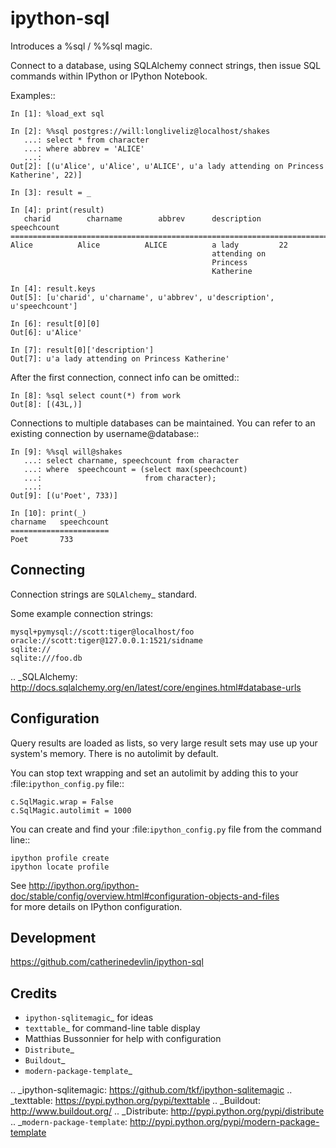 ipython-sql
===========

Introduces a %sql / %%sql magic.  

Connect to a database, using SQLAlchemy connect strings, then issue SQL
commands within IPython or IPython Notebook.

Examples::

    In [1]: %load_ext sql

    In [2]: %%sql postgres://will:longliveliz@localhost/shakes
       ...: select * from character
       ...: where abbrev = 'ALICE'
       ...: 
    Out[2]: [(u'Alice', u'Alice', u'ALICE', u'a lady attending on Princess Katherine', 22)]
  
    In [3]: result = _
   
    In [4]: print(result)
       charid        charname        abbrev      description    speechcount  
    ========================================================================
    Alice          Alice          ALICE          a lady         22           
                                                 attending on                
                                                 Princess                    
                                                 Katherine          
                                                 
    In [4]: result.keys
    Out[5]: [u'charid', u'charname', u'abbrev', u'description', u'speechcount']
    
    In [6]: result[0][0]
    Out[6]: u'Alice'
    
    In [7]: result[0]['description']
    Out[7]: u'a lady attending on Princess Katherine'
                                                 
After the first connection, connect info can be omitted::

    In [8]: %sql select count(*) from work
    Out[8]: [(43L,)]
   
Connections to multiple databases can be maintained.  You can refer to 
an existing connection by username@database::

    In [9]: %%sql will@shakes
       ...: select charname, speechcount from character 
       ...: where  speechcount = (select max(speechcount) 
       ...:                       from character);
       ...: 
    Out[9]: [(u'Poet', 733)]
    
    In [10]: print(_)
    charname   speechcount 
    ======================
    Poet       733  
   
Connecting
----------

Connection strings are `SQLAlchemy`_ standard.

Some example connection strings:

    mysql+pymysql://scott:tiger@localhost/foo
    oracle://scott:tiger@127.0.0.1:1521/sidname
    sqlite://
    sqlite:///foo.db
    
.. _SQLAlchemy: http://docs.sqlalchemy.org/en/latest/core/engines.html#database-urls

Configuration
-------------
    
Query results are loaded as lists, so very large result sets may use up
your system's memory.  There is no autolimit by default.

You can stop text wrapping and set an autolimit by adding this to your
:file:`ipython_config.py` file::


    c.SqlMagic.wrap = False
    c.SqlMagic.autolimit = 1000 
    
You can create and find your :file:`ipython_config.py` file from
the command line::

    ipython profile create
    ipython locate profile
    
See http://ipython.org/ipython-doc/stable/config/overview.html#configuration-objects-and-files  
for more details on IPython configuration. 

Development
-----------

https://github.com/catherinedevlin/ipython-sql

Credits
-------

- `ipython-sqlitemagic`_ for ideas
- `texttable`_ for command-line table display
- Matthias Bussonnier for help with configuration
- `Distribute`_
- `Buildout`_
- `modern-package-template`_

.. _ipython-sqlitemagic: https://github.com/tkf/ipython-sqlitemagic
.. _texttable: https://pypi.python.org/pypi/texttable
.. _Buildout: http://www.buildout.org/
.. _Distribute: http://pypi.python.org/pypi/distribute
.. _`modern-package-template`: http://pypi.python.org/pypi/modern-package-template
